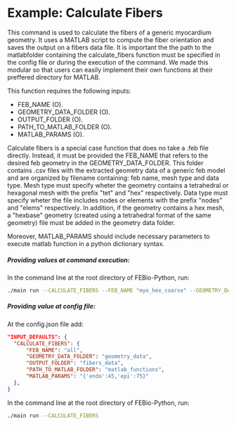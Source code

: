 # Example: Calculate Fibers

This command is used to calculate the fibers of a generic myocardium geometry. It uses a MATLAB script to compute the fiber orientation and saves the output on a fibers data file. It is important the the path to the matlabfolder containing the calculate_fibers function must be specified in the config file or during the execution of the command. We made this modular so that users can easily implement their own functions at their preffered directory for MATLAB.

This function requires the following inputs:

* FEB_NAME (O).
* GEOMETRY_DATA_FOLDER (O).
* OUTPUT_FOLDER (O).
* PATH_TO_MATLAB_FOLDER (O).
* MATLAB_PARAMS (O).

Calculate fibers is a special case function that does no take a .feb file directly. Instead, it must be provided the FEB_NAME that refers to the desired feb geometry in the GEOMETRY_DATA_FOLDER. This folder contains .csv files with the extracted geometry data of a generic feb model and are organized by filename containing: feb name, mesh type and data type. Mesh type must specify wheter the geometry contains a tetrahedral or hexagonal mesh with the prefix "tet" and "hex" respectively. Data type must specify wheter the file includes nodes or elements with the prefix "nodes" and "elems" respectively. In addition, if the geometry contains a hex mesh, a "hexbase" geometry (created using a tetrahedral format of the same geometry) file must be added in the geometry data folder.

Moreover, MATLAB_PARAMS should include necessary parameters to execute matlab function in a python dictionary syntax.

##### Providing values at command execution:

In the command line at the root directory of FEBio-Python, run:

```bash
./main run --CALCULATE_FIBERS --FEB_NAME "myo_hex_coarse" --GEOMETRY_DATA_FOLDER "path/to/geometry/dir" --PATH_TO_MATLAB_FOLDER "path/to/matlab/dir" --MATLAB_PARAMS "{'endo':45,'epi':75}" --OUTPUT_FOLDER "path/to/output/dir"
```

##### Providing value at config file:

At the config.json file add:
```json
"INPUT_DEFAULTS": {
  "CALCULATE_FIBERS": {
      "FEB_NAME": "all",
      "GEOMETRY_DATA_FOLDER": "geometry_data",
      "OUTPUT_FOLDER": "fibers_data",
      "PATH_TO_MATLAB_FOLDER": "matlab_functions",
      "MATLAB_PARAMS": "{'endo':45,'epi':75}"
  },
}
```
In the command line at the root directory of FEBio-Python, run:
```bash
./main run --CALCULATE_FIBERS
```







